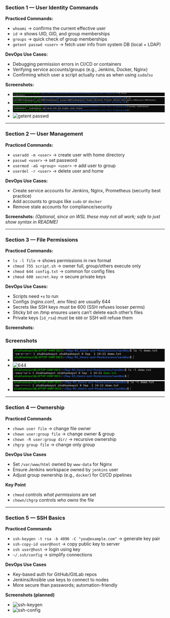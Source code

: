 ### Section 1 — User Identity Commands

**Practiced Commands:**
- `whoami` → confirms the current effective user
- `id` → shows UID, GID, and group memberships
- `groups` → quick check of group memberships
- `getent passwd <user>` → fetch user info from system DB (local + LDAP)

**DevOps Use Cases:**
- Debugging permission errors in CI/CD or containers
- Verifying service accounts/groups (e.g., Jenkins, Docker, Nginx)
- Confirming which user a script actually runs as when using `sudo`/`su`

**Screenshots:**
- ![whoami](./screenshots/whoami.png)
- ![id](./screenshots/id.png)
- ![groups](./screenshots/groups.png)
- ![getent passwd](./screenshots/getent_passwd.png)

---

### Section 2 — User Management

**Practiced Commands:**
- `useradd -m <user>` → create user with home directory
- `passwd <user>` → set password
- `usermod -aG <group> <user>` → add user to group
- `userdel -r <user>` → delete user and home

**DevOps Use Cases:**
- Create service accounts for Jenkins, Nginx, Prometheus (security best practice)
- Add accounts to groups like `sudo` or `docker`
- Remove stale accounts for compliance/security

**Screenshots:**
*(Optional, since on WSL these may not all work; safe to just show syntax in README)*

---

### Section 3 — File Permissions

**Practiced Commands:**
- `ls -l file` → shows permissions in rwx format
- `chmod 755 script.sh` → owner full, group/others execute only
- `chmod 644 config.txt` → common for config files
- `chmod 600 secret.key` → secure private keys

**DevOps Use Cases:**
- Scripts need `+x` to run
- Configs (nginx.conf, .env files) are usually 644
- Secrets like SSH keys must be 600 (SSH refuses looser perms)
- Sticky bit on /tmp ensures users can’t delete each other’s files
- Private keys (`id_rsa`) must be `600` or SSH will refuse them

**Screenshots:**
### Screenshots
- ![Before](./screenshots/ls_before.png)
- ![644](./screenshots/chmod_644.png)
- ![755](./screenshots/chmod_755.png)
- ![600](./screenshots/chmod_600.png)

---

### Section 4 — Ownership

**Practiced Commands**
- `chown user file` → change file owner
- `chown user:group file` → change owner & group
- `chown -R user:group dir/` → recursive ownership
- `chgrp group file` → change only group

**DevOps Use Cases**
- Set `/var/www/html` owned by `www-data` for Nginx
- Ensure Jenkins workspace owned by `jenkins` user
- Adjust group ownership (e.g., `docker`) for CI/CD pipelines

**Key Point**
- `chmod` controls *what permissions* are set
- `chown/chgrp` controls *who owns* the file

---

### Section 5 — SSH Basics

**Practiced Commands**
- `ssh-keygen -t rsa -b 4096 -C "you@example.com"` → generate key pair
- `ssh-copy-id user@host` → copy public key to server
- `ssh user@host` → login using key
- `~/.ssh/config` → simplify connections

**DevOps Use Cases**
- Key-based auth for GitHub/GitLab repos
- Jenkins/Ansible use keys to connect to nodes
- More secure than passwords; automation-friendly

**Screenshots (planned)**
- ![ssh-keygen](./screenshots/ssh_keygen.png)
- ![ssh-config](./screenshots/ssh_config.png)

